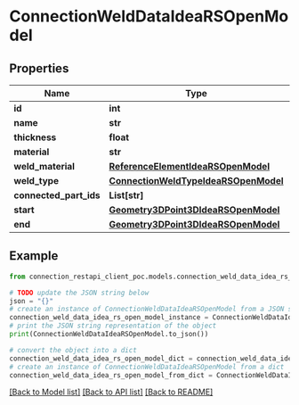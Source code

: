 # ConnectionWeldDataIdeaRSOpenModel


## Properties

Name | Type | Description | Notes
------------ | ------------- | ------------- | -------------
**id** | **int** |  | [optional] 
**name** | **str** |  | [optional] 
**thickness** | **float** |  | [optional] 
**material** | **str** |  | [optional] 
**weld_material** | [**ReferenceElementIdeaRSOpenModel**](ReferenceElementIdeaRSOpenModel.md) |  | [optional] 
**weld_type** | [**ConnectionWeldTypeIdeaRSOpenModel**](ConnectionWeldTypeIdeaRSOpenModel.md) |  | [optional] 
**connected_part_ids** | **List[str]** |  | [optional] 
**start** | [**Geometry3DPoint3DIdeaRSOpenModel**](Geometry3DPoint3DIdeaRSOpenModel.md) |  | [optional] 
**end** | [**Geometry3DPoint3DIdeaRSOpenModel**](Geometry3DPoint3DIdeaRSOpenModel.md) |  | [optional] 

## Example

```python
from connection_restapi_client_poc.models.connection_weld_data_idea_rs_open_model import ConnectionWeldDataIdeaRSOpenModel

# TODO update the JSON string below
json = "{}"
# create an instance of ConnectionWeldDataIdeaRSOpenModel from a JSON string
connection_weld_data_idea_rs_open_model_instance = ConnectionWeldDataIdeaRSOpenModel.from_json(json)
# print the JSON string representation of the object
print(ConnectionWeldDataIdeaRSOpenModel.to_json())

# convert the object into a dict
connection_weld_data_idea_rs_open_model_dict = connection_weld_data_idea_rs_open_model_instance.to_dict()
# create an instance of ConnectionWeldDataIdeaRSOpenModel from a dict
connection_weld_data_idea_rs_open_model_from_dict = ConnectionWeldDataIdeaRSOpenModel.from_dict(connection_weld_data_idea_rs_open_model_dict)
```
[[Back to Model list]](../README.md#documentation-for-models) [[Back to API list]](../README.md#documentation-for-api-endpoints) [[Back to README]](../README.md)


